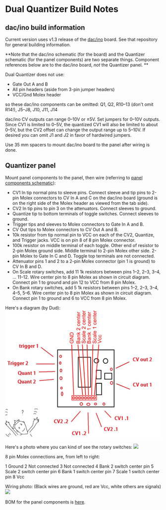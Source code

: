 # Dual Quantizer Build Notes

## dac/ino build information
Current version uses v1.3 release of the [dac/ino](https://github.com/holmesrichards/dac_ino) board. See that repository for general building information.

**Note that the dac/ino schematic (for the board) and the Quantizer schematic (for the panel components) are two separate things. Component references below are to the dac/ino board, *not* the Quantizer panel. **

Dual Quantizer does not use:

* Gate Out A and B
* All pin headers (aside from 3-pin jumper headers)
* VCC/Gnd Molex header

so these dac/ino components can be omitted: Q1, Q2, R10–13 (don't omit R14!), J5–J8, J10, J11, J14

dac/ino CV outputs can range 0–10V or ±5V. Set jumpers for 0–10V outputs. Since CV1 is limited to 0–5V, the quantized CV1 will also be limited to about 0–5V, but the CV2 offset can change the output range up to 5–10V. If desired you can omit J1 and J2 in favor of hardwired jumpers.

Use 35 mm spacers to mount dac/ino board to the panel after wiring is done.

## Quantizer panel

Mount panel components to the panel, then wire (referring to [panel components schematic](./quantpc.pdf)):

* CV1 In tip normal pins to sleeve pins. Connect sleeve and tip pins to 2-pin Molex connectors to CV In A and C on the dac/ino board (ground is on the right side of the Molex header as viewed from the tab side).
* CV2 In tip pins to pin 3 on the attenuators. Connect sleeves to ground. 
* Quantize tip to bottom terminals of toggle switches. Connect sleeves to ground. 
* Trigger tips and sleeves to Molex connectors to Gate In A and B.
* CV Out tips to Molex connectors to CV Out A and B.
* 10k resistor from tip normal pin to VCC on each of the CV2, Quantize, and Trigger jacks. VCC is on pin 8 of 8 pin Molex connector.
* 100k resistor on middle terminal of each toggle. Other end of resistor to 2-pin Molex ground side. Middle terminal to 2-pin Molex other side. 2-pin Molex to Gate In C and D. Toggle top terminals are not connected.
* Attenuator pins 1 and 2 to a 2-pin Molex connector (pin 1 is ground) to CV In B and D.
* On Scale rotary switches, add 11 1k resistors between pins 1–2, 2–3, 3–4, … 11–12. Wire center pin to 8 pin Molex as shown in circuit diagram. Connect pin 1 to ground and pin 12 to VCC from 8 pin Molex. 
* On Bank rotary switches, add 5 1k resistors between pins 1–2, 2–3, 3–4, 4–5, 5–6. Wire center pin to 8 pin Molex as shown in circuit diagram. Connect pin 1 to ground and 6 to VCC from 8 pin Molex. 

Here's a diagram (by Dud):
<img src="Sans titre.jpg">

Here's a photo where you can kind of see the rotary switches:
![](rotswitch.jpg)

8 pin Molex connections are, from left to right:

1 Ground
2 Not connected
3 Not connected
4 Bank 2 switch center pin
5 Scale 2 switch center pin
6 Bank 1 switch center pin
7 Scale 1 switch center pin
8 Vcc

Wiring photo: (Black wires are ground, red are Vcc, white others are signals)
![](quantizer_back.jpg)

BOM for the panel components is [here](quantpc_bom.md).
